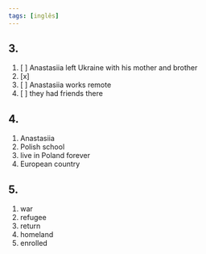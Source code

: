 ```yaml
---
tags: [inglês]
---
```


## 3.
1. [ ] Anastasiia left Ukraine with his mother and brother
2. [x]
3. [ ] Anastasiia works remote
4. [ ] they had friends there
## 4.
1. Anastasiia
2. Polish school
3. live in Poland forever
4. European country
## 5.
1. war
2. refugee
3. return
4. homeland
5. enrolled